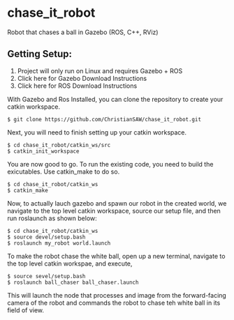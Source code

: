 # chase_it_robot
Robot that chases a ball in Gazebo (ROS, C++, RViz)

## Getting Setup: 
1. Project will only run on Linux and requires Gazebo + ROS 
2. Click here for Gazebo Download Instructions
3. Click here for ROS Download Instructions

With Gazebo and Ros Installed, you can clone the repository to create your catkin workspace. 

```
$ git clone https://github.com/ChristianSAW/chase_it_robot.git
```

Next, you will need to finish setting up your catkin workspace.

```
$ cd chase_it_robot/catkin_ws/src
$ catkin_init_workspace
```

You are now good to go. To run the existing code, you need to build the exicutables. Use catkin_make to do so.

```
$ cd chase_it_robot/catkin_ws
$ catkin_make
```

Now, to actually lauch gazebo and spawn our robot in the created world, we navigate to the top level catkin workspace, source our setup file, and then run roslaunch as shown below:

``` 
$ cd chase_it_robot/catkin_ws
$ source devel/setup.bash
$ roslaunch my_robot world.launch
```

To make the robot chase the white ball, open up a new terminal, navigate to the top level catkin workspae, and execute, 

```
$ source sevel/setup.bash
$ roslaunch ball_chaser ball_chaser.launch
```

This will launch the node that processes and image from the forward-facing camera of the robot and commands the robot to chase teh white ball in its field of view.